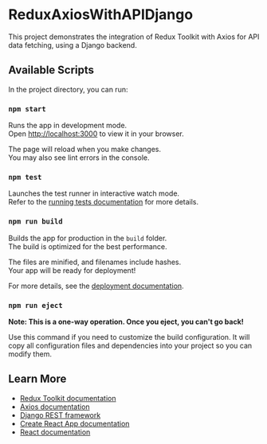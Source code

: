 # ReduxAxiosWithAPIDjango

This project demonstrates the integration of Redux Toolkit with Axios for API data fetching, using a Django backend.

## Available Scripts

In the project directory, you can run:

### `npm start`

Runs the app in development mode.  
Open [http://localhost:3000](http://localhost:3000) to view it in your browser.

The page will reload when you make changes.  
You may also see lint errors in the console.

### `npm test`

Launches the test runner in interactive watch mode.  
Refer to the [running tests documentation](https://facebook.github.io/create-react-app/docs/running-tests) for more details.

### `npm run build`

Builds the app for production in the `build` folder.  
The build is optimized for the best performance.  

The files are minified, and filenames include hashes.  
Your app will be ready for deployment!

For more details, see the [deployment documentation](https://facebook.github.io/create-react-app/docs/deployment).

### `npm run eject`

**Note: This is a one-way operation. Once you eject, you can't go back!**  

Use this command if you need to customize the build configuration. It will copy all configuration files and dependencies into your project so you can modify them.

## Learn More

- [Redux Toolkit documentation](https://redux-toolkit.js.org/)
- [Axios documentation](https://axios-http.com/)
- [Django REST framework](https://www.django-rest-framework.org/)
- [Create React App documentation](https://facebook.github.io/create-react-app/docs/getting-started)
- [React documentation](https://reactjs.org/)
